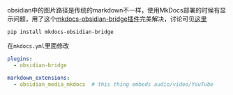  obsidian中的图片路径是传统的markdown不一样，使用MkDocs部署的时候有显示问题，用了这个[mkdocs-obsidian-bridge插件](https://github.com/GooRoo/mkdocs-obsidian-bridge)完美解决，讨论可见[这里](https://github.com/GooRoo/mkdocs-obsidian-bridge/issues/17#issuecomment-2369535324)
 
```shell
pip install mkdocs-obsidian-bridge
```

在`mkdocs.yml`里面修改

```YAML
plugins:
  - obsidian-bridge

markdown_extensions:
  - obsidian_media_mkdocs  # this thing embeds audio/video/YouTube
```